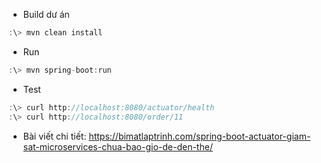 
* Build dư án

```javascript
:\> mvn clean install
```

* Run

```javascript
:\> mvn spring-boot:run
```

* Test

```javascript
:\> curl http://localhost:8080/actuator/health
:\> curl http://localhost:8080/order/11
```

* Bài viết chi tiết:
  https://bimatlaptrinh.com/spring-boot-actuator-giam-sat-microservices-chua-bao-gio-de-den-the/